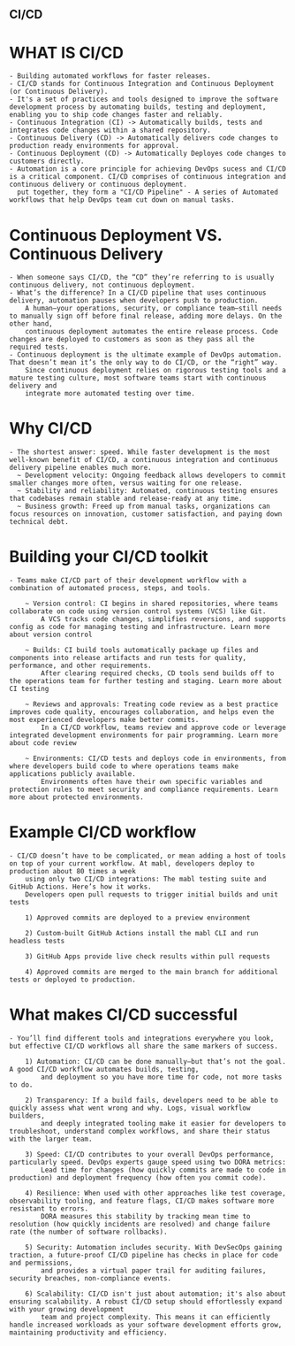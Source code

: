## CI/CD
  # WHAT IS CI/CD 
    - Building automated workflows for faster releases.
    - CI/CD stands for Continuous Integration and Continuous Deployment (or Continuous Delivery). 
    - It's a set of practices and tools designed to improve the software development process by automating builds, testing and deployment, enabling you to ship code changes faster and reliably.
    - Continuous Integration (CI) -> Automatically builds, tests and integrates code changes within a shared repository.
    - Continuous Delivery (CD) -> Automatically delivers code changes to production ready environments for approval.
    - Continuous Deployment (CD) -> Automatically Deployes code changes to customers directly.
    - Automation is a core principle for achieving DevOps sucess and CI/CD is a critical component. CI/CD comprises of continuous integration and continuous delivery or continuous deployment.
      put together, they form a "CI/CD Pipeline" - A series of Automated workflows that help DevOps team cut down on manual tasks.
      
  # Continuous Deployment VS. Continuous Delivery
    - When someone says CI/CD, the “CD” they’re referring to is usually continuous delivery, not continuous deployment. 
    - What’s the difference? In a CI/CD pipeline that uses continuous delivery, automation pauses when developers push to production. 
        A human—your operations, security, or compliance team—still needs to manually sign off before final release, adding more delays. On the other hand, 
        continuous deployment automates the entire release process. Code changes are deployed to customers as soon as they pass all the required tests.
    - Continuous deployment is the ultimate example of DevOps automation. That doesn’t mean it’s the only way to do CI/CD, or the “right” way. 
        Since continuous deployment relies on rigorous testing tools and a mature testing culture, most software teams start with continuous delivery and 
        integrate more automated testing over time.

  # Why CI/CD
    - The shortest answer: speed. While faster development is the most well-known benefit of CI/CD, a continuous integration and continuous delivery pipeline enables much more.
      ~ Development velocity: Ongoing feedback allows developers to commit smaller changes more often, versus waiting for one release.
      ~ Stability and reliability: Automated, continuous testing ensures that codebases remain stable and release-ready at any time.
      ~ Business growth: Freed up from manual tasks, organizations can focus resources on innovation, customer satisfaction, and paying down technical debt.

  # Building your CI/CD toolkit
    - Teams make CI/CD part of their development workflow with a combination of automated process, steps, and tools.

        ~ Version control: CI begins in shared repositories, where teams collaborate on code using version control systems (VCS) like Git. 
            A VCS tracks code changes, simplifies reversions, and supports config as code for managing testing and infrastructure. Learn more about version control

        ~ Builds: CI build tools automatically package up files and components into release artifacts and run tests for quality, performance, and other requirements. 
            After clearing required checks, CD tools send builds off to the operations team for further testing and staging. Learn more about CI testing

        ~ Reviews and approvals: Treating code review as a best practice improves code quality, encourages collaboration, and helps even the most experienced developers make better commits. 
            In a CI/CD workflow, teams review and approve code or leverage integrated development environments for pair programming. Learn more about code review
        
        ~ Environments: CI/CD tests and deploys code in environments, from where developers build code to where operations teams make applications publicly available. 
            Environments often have their own specific variables and protection rules to meet security and compliance requirements. Learn more about protected environments.

  # Example CI/CD workflow
    - CI/CD doesn’t have to be complicated, or mean adding a host of tools on top of your current workflow. At mabl, developers deploy to production about 80 times a week 
        using only two CI/CD integrations: The mabl testing suite and GitHub Actions. Here’s how it works. 
        Developers open pull requests to trigger initial builds and unit tests

        1) Approved commits are deployed to a preview environment
        
        2) Custom-built GitHub Actions install the mabl CLI and run headless tests
        
        3) GitHub Apps provide live check results within pull requests
        
        4) Approved commits are merged to the main branch for additional tests or deployed to production.

  # What makes CI/CD successful
    - You’ll find different tools and integrations everywhere you look, but effective CI/CD workflows all share the same markers of success.

        1) Automation: CI/CD can be done manually—but that’s not the goal. A good CI/CD workflow automates builds, testing, 
            and deployment so you have more time for code, not more tasks to do.
  
        2) Transparency: If a build fails, developers need to be able to quickly assess what went wrong and why. Logs, visual workflow builders, 
            and deeply integrated tooling make it easier for developers to troubleshoot, understand complex workflows, and share their status with the larger team.
  
        3) Speed: CI/CD contributes to your overall DevOps performance, particularly speed. DevOps experts gauge speed using two DORA metrics: 
            Lead time for changes (how quickly commits are made to code in production) and deployment frequency (how often you commit code).
  
        4) Resilience: When used with other approaches like test coverage, observability tooling, and feature flags, CI/CD makes software more resistant to errors. 
            DORA measures this stability by tracking mean time to resolution (how quickly incidents are resolved) and change failure rate (the number of software rollbacks).
  
        5) Security: Automation includes security. With DevSecOps gaining traction, a future-proof CI/CD pipeline has checks in place for code and permissions, 
            and provides a virtual paper trail for auditing failures, security breaches, non-compliance events.
  
        6) Scalability: CI/CD isn't just about automation; it's also about ensuring scalability. A robust CI/CD setup should effortlessly expand with your growing development 
            team and project complexity. This means it can efficiently handle increased workloads as your software development efforts grow, maintaining productivity and efficiency.

            
        
